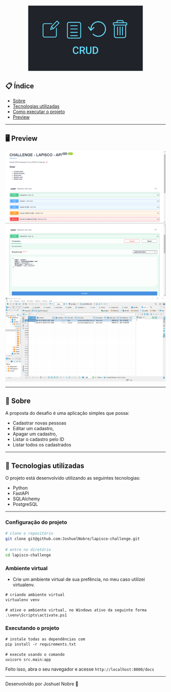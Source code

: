 <p align="center">
  <img src="./images/crud.png" width="360" >
</p>

## 📋 Índice

- [Sobre](#-Sobre)
- [Tecnologias utilizadas](#-Tecnologias-utilizadas)
- [Como executar o projeto](#-Como-executar-o-projeto)
- [Preview](#-Preview)

---

## 🖥 Preview 

<p align="center">
  <img src="./images/swagger.png" width="700" >
  <img src="./images/create.png" width="700" >
  <img src="./images/dbeaver.png" width="700" >
</p>

---

## 📖 Sobre 

A proposta do desafio é uma aplicação simples que possa:
- Cadastrar novas pessoas 
- Editar um cadastro, 
- Apagar um cadastro, 
- Listar o cadastro pelo ID 
- Listar todos os cadastrados

--- 

## 🚀 Tecnologias utilizadas

O projeto está desenvolvido utilizando as seguintes tecnologias:

- Python
- FastAPI
- SQLAlchemy
- PostgreSQL

--- 

### Configuração do projeto

```sh
# clone o repositório
git clone git@github.com:JoshuelNobre/lapisco-challenge.git

# entre no diretório
cd lapisco-challenge
```

### Ambiente virtual

- Crie um ambiente virtual de sua prefência, no meu caso utilizei virtualenv.

```shell
# criando ambiente virtual
virtualenv venv

# ative o ambiente virtual, no Windows ativo da seguinte forma
.\venv\Scripts\activate.ps1
```

### Executando o projeto

```shell
# instale todas as dependências com
pip install -r requirements.txt

# execute usando o comando
uvicorn src.main:app
```

Feito isso, abra o seu navegador e acesse `http://localhost:8000/docs`

---


Desenvolvido por Joshuel Nobre 🚀